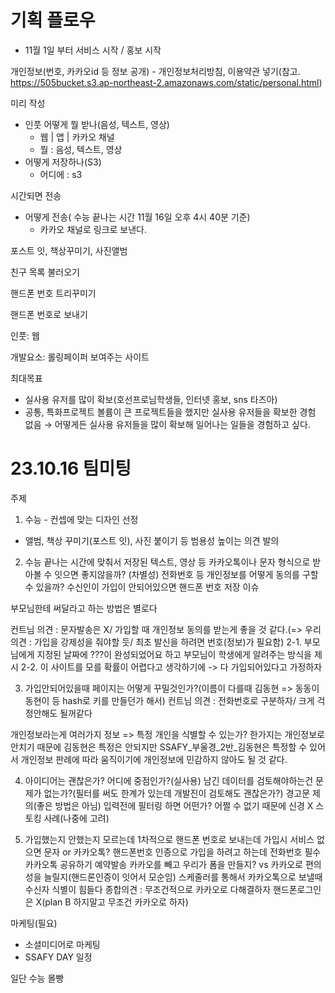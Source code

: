 # 기획 플로우

 - 11월 1일 부터 서비스 시작 / 홍보 시작

개인정보(번호, 카카오id 등 정보 공개) - 개인정보처리방침, 이용약관 넣기(참고. https://505bucket.s3.ap-northeast-2.amazonaws.com/static/personal.html)

미리 작성

- 인풋 어떻게 뭘 받나(음성, 텍스트, 영상)
    - 웹 | 앱 | 카카오 채널
    - 뭘 : 음성, 텍스트, 영상
- 어떻게 저장하나(S3)
    - 어디에 : s3

시간되면 전송

- 어떻게 전송( 수능 끝나는 시간 11월 16일 오후 4시 40분 기준)
    - 카카오 채널로 링크로 보낸다.

포스트 잇, 책상꾸미기, 사진앨범

친구 목록 불러오기

핸드폰 번호 트리꾸미기

핸드폰 번호로 보내기

인풋: 웹 

개발요소: 롤링페이퍼 보여주는 사이트

최대목표

- 실사용 유저를 많이 확보(호선프로님학생들, 인터넷 홍보, sns 타즈아)
- 공통, 특화프로젝트 볼륨이 큰 프로젝트들을 했지만 실사용 유저들을 확보한 경험 없음 → 어떻게든 실사용 유저들을 많이 확보해 일어나는 일들을 경험하고 싶다.


# 23.10.16 팀미팅
주제

1. 수능 - 컨셉에 맞는 디자인 선정
- 앨범, 책상 꾸미기(포스트 잇), 사진 붙이기 등 범용성 높이는 의견 발의

2. 수능 끝나는 시간에 맞춰서 저장된 텍스트, 영상 등 카카오톡이나 문자 형식으로 받아볼 수 잇으면 좋지않을까?
(차별성)
전화번호 등 개인정보를 어떻게 동의를 구할 수 있을까?
수신인이 가입이 안되어있으면 핸드폰 번호 저장 이슈

부모님한테 써달라고 하는 방법은 별로다

컨트님 의견 : 문자발송은 X/ 가입할 때 개인정보 동의를 받는게 좋을 것 같다.(=> 우리의견 : 가입을 강제성을 줘야할 듯/ 최초 발신을 하려면 번호(정보)가 필요함)
2-1. 부모님에게 지정된 날짜에 ???이 완성되었어요 하고 부모님이 학생에게 알려주는 방식을 제시
2-2. 이 사이트를 모를 확률이 어렵다고 생각하기에 -> 다 가입되어있다고 가정하자

3. 가입안되어있을때 페이지는 어떻게 꾸밀것인가?(이름이 다를때 김동현 => 동동이 동현이 등 hash로 키를 만들던가 해서)
컨트님 의견 : 전화번호로 구분하자/ 크게 걱정안해도 될꺼같다

개인정보라는게 여러가지 정보 => 특정 개인을 식별할 수 있는가? 한가지는 개인정보로 안치기 때문에 김동현은 특정은 안되지만 SSAFY_부울경_2반_김동현은 특정할 수 있어서 개인정보
판례에 따라 움직이기에 개인정보에 민감하지 않아도 될 것 같다.

4. 아이디어는 괜찮은가? 어디에 중점인가?(실사용) 남긴 데이터를 검토해야하는건 문제가 없는가?(필터를 써도 한계가 있는데 개발진이 검토해도 괜찮은가?) 
경고문 제의(좋은 방법은 아님) 입력전에 필터링 하면 어떤가? 어쩔 수 없기 때문에 신경 X
스토킹 사례(나중에 고려)

5. 가입했는지 안했는지 모르는데 1차적으로 핸드폰 번호로 보내는데 가입시 서비스 없으면 문자 or 카카오톡? 핸드폰번호 인증으로 가입을 하려고 하는데 전화번호 필수 카카오톡 공유하기 예약발송
카카오를 빼고 우리가 폼을 만들지? vs 카카오로 편의성을 늘릴지(핸드론인증이 잇어서 모순임)
스케줄러를 통해서 카카오톡으로 보낼때 수신자 식별이 힘들다
종합의견 : 무조건적으로 카카오로 다해결하자 핸드폰로그인은 X(plan B 하지말고 무조건 카카오로 하자)

마케팅(필요)
- 소셜미디어로 마케팅
- SSAFY DAY 일정


일단 수능 몰빵
